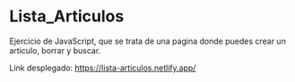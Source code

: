 # Lista_Articulos
 Ejercicio de JavaScript, que se trata de una pagina donde puedes crear un articulo, borrar y buscar.

 Link desplegado: https://lista-articulos.netlify.app/
